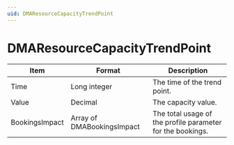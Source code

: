 ```yaml
---
uid: DMAResourceCapacityTrendPoint
---
```


# DMAResourceCapacityTrendPoint

| Item           | Format                      | Description                                                |
|----------------|-----------------------------|------------------------------------------------------------|
| Time           | Long integer                | The time of the trend point.                               |
| Value          | Decimal                     | The capacity value.                                        |
| BookingsImpact | Array of DMABookingsImpact | The total usage of the profile parameter for the bookings. |
